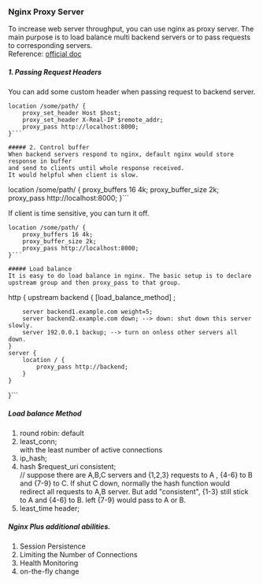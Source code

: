 ### Nginx Proxy Server  
To increase web server throughput, you can use nginx as proxy server.
The main purpose is to load balance multi backend servers or to pass requests to corresponding servers.  
Reference: [official doc](https://www.nginx.com/resources/admin-guide/reverse-proxy/)
##### 1. Passing Request Headers  
You can add some custom header when passing request to backend server.
```
location /some/path/ {
    proxy_set_header Host $host;
    proxy_set_header X-Real-IP $remote_addr;
    proxy_pass http://localhost:8000;
}```

##### 2. Control buffer  
When backend servers respond to nginx, default nginx would store response in buffer
and send to clients until whole response received.  
It would helpful when client is slow.  
```
location /some/path/ {
    proxy_buffers 16 4k;
    proxy_buffer_size 2k;
    proxy_pass http://localhost:8000;
}```

If client is time sensitive, you can turn it off.  
```
location /some/path/ {
    proxy_buffers 16 4k;
    proxy_buffer_size 2k;
    proxy_pass http://localhost:8000;
}```

##### Load balance  
It is easy to do load balance in nginx. The basic setup is to declare upstream group and then proxy_pass to that group.
```
http {
    upstream backend {
        [load_balance_method] ;

        server backend1.example.com weight=5;
        server backend2.example.com down; --> down: shut down this server slowly.
        server 192.0.0.1 backup; --> turn on onless other servers all down.
    }
    server {
        location / {
            proxy_pass http://backend;
        }
    }
}```

##### Load balance Method  
1. round robin: default  
2. least_conn;  
with the least number of active connections  
3. ip_hash;
4. hash $request_uri consistent;   
// suppose there are A,B,C servers and {1,2,3} requests to A , {4-6} to B and {7-9} to C. If shut C down, normally the hash function would redirect all requests to A,B server. But add "consistent", {1-3} still stick to A and {4-6} to B. left {7-9} would pass to A or B.
5. least_time header;

##### Nginx Plus additional abilities.
1. Session Persistence  
2. Limiting the Number of Connections
3. Health Monitoring
4. on-the-fly change
